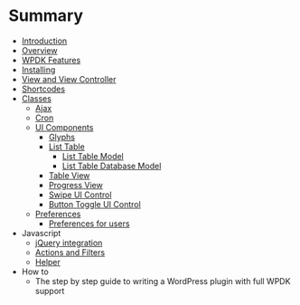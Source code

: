 # Summary

* [Introduction](README.md)
* [Overview](overview.md)
* [WPDK Features](wpdk_features.md)
* [Installing](installing.md)
* [View and View Controller](view_and_view_controller.md)
* [Shortcodes](shortcodes.md)
* [Classes](classes.md)
   * [Ajax](ajax.md)
   * [Cron](cron.md)
   * [UI Components](ui_components.md)
       * [Glyphs](glyphs.md)
       * [List Table](list_table.md)
           * [List Table Model](list_table_model.md)
           * [List Table Database Model](list_table_database_model.md)
       * [Table View](table_view.md)
       * [Progress View](progress_view.md)
       * [Swipe UI Control](swipe_ui_control.md)
       * [Button Toggle UI Control](button_toggle_ui_control.md)
   * [Preferences](preferences.md)
       * [Preferences for users](preferences_for_users.md)
* Javascript
   * [jQuery integration](jquery_integration.md)
   * [Actions and Filters](actions_and_filters.md)
   * [Helper](helper.md)
* How to
   * The step by step guide to writing a WordPress plugin with full WPDK support

